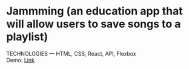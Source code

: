 # Jammming (an education app that will allow users to save songs to a playlist)


TECHNOLOGIES — HTML, CSS, React, API, Flexbox<br/>
Demo: <a href="https://justinpong.github.io/Jammming/">Link</a>
